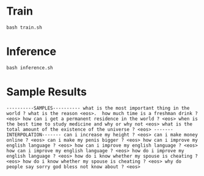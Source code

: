 # Train
`bash train.sh`

# Inference
`bash inference.sh`

# Sample Results
`
----------SAMPLES----------
what is the most important thing in the world ? what is the reason <eos>. 
how much time is a freshman drink ? <eos>
how can i get a permanent residence in the world ? <eos>
when is the best time to study medicine and why or why not <eos>
what is the total amount of the existence of the universe ? <eos>
-------INTERPOLATION-------
can i increase my height ? <eos>
can i make money online ? <eos>
can i make my penis bigger ? <eos>
how can i improve my english language ? <eos>
how can i improve my english language ? <eos>
how can i improve my english language ? <eos>
how do i improve my english language ? <eos>
how do i know whether my spouse is cheating ? <eos>
how do i know whether my spouse is cheating ? <eos>
why do people say sorry god bless not know about ? <eos>
`
